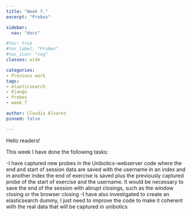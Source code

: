 ```yaml
---
title: "Week 7."
excerpt: "Probes"

sidebar:
  nav: "docs"

#toc: true
#toc_label: "Probes"
#toc_icon: "cog"
classes: wide

categories:
- Previous work
tags:
- elasticsearch
- Django
- Probes
- week 7

author: Claudia Álvarez
pinned: false

---
```

 Hello readers!
 
 This week I have done the following tasks:
 
-I have captured new probes in the Unibotics-webserver code where the end and start of session data are saved with the username in an index and in another index the end of exercise is saved plus the previously captured probe of the start of exercise and the username. It would be necessary to save the end of the session with abrupt closings, such as the window closing or the browser closing
-I have also investigated to create an elasticsearch dummy, I just need to improve the code to make it coherent with the real data that will be captured in unibotics

